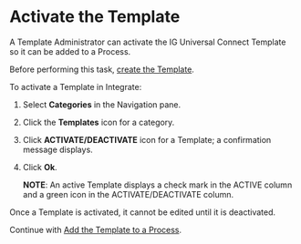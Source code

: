 # Activate the Template

A Template Administrator can activate the IG Universal Connect Template
so it can be added to a Process.

Before performing this task, [create the
Template](Create%20an%20IG%20Universal%20Connect%20Template.htm).

To activate a Template in Integrate:

1.  Select **Categories** in the Navigation pane.

2.  Click the **Templates** icon for a category.

3.  Click **ACTIVATE/DEACTIVATE** icon for a Template; a confirmation
    message displays.

4.  Click **Ok**.
    
    **NOTE**: An active Template displays a check mark in the ACTIVE
    column and a green icon in the ACTIVATE/DEACTIVATE column.

Once a Template is activated, it cannot be edited until it is
deactivated.

Continue with [Add the Template to a
Process](Add%20the%20Template%20to%20a%20Process%20IGUC.htm).

